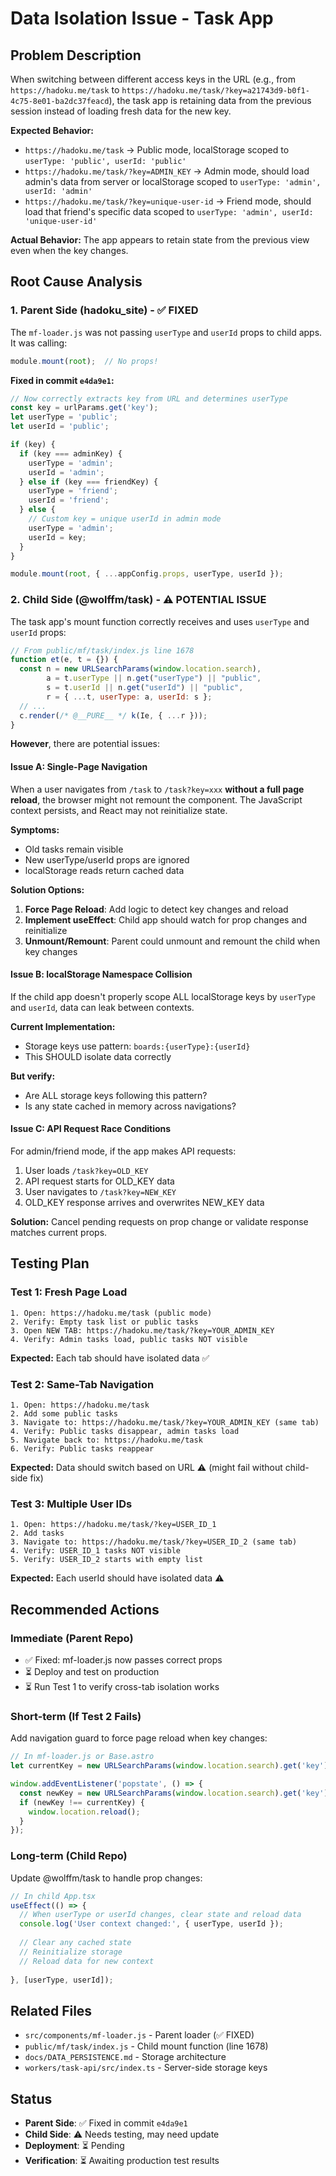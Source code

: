 # Data Isolation Issue - Task App

## Problem Description

When switching between different access keys in the URL (e.g., from `https://hadoku.me/task` to `https://hadoku.me/task/?key=a21743d9-b0f1-4c75-8e01-ba2dc37feacd`), the task app is retaining data from the previous session instead of loading fresh data for the new key.

**Expected Behavior:**
- `https://hadoku.me/task` → Public mode, localStorage scoped to `userType: 'public', userId: 'public'`
- `https://hadoku.me/task/?key=ADMIN_KEY` → Admin mode, should load admin's data from server or localStorage scoped to `userType: 'admin', userId: 'admin'`
- `https://hadoku.me/task/?key=unique-user-id` → Friend mode, should load that friend's specific data scoped to `userType: 'admin', userId: 'unique-user-id'`

**Actual Behavior:**
The app appears to retain state from the previous view even when the key changes.

## Root Cause Analysis

### 1. Parent Side (hadoku_site) - ✅ FIXED

The `mf-loader.js` was not passing `userType` and `userId` props to child apps. It was calling:
```javascript
module.mount(root);  // No props!
```

**Fixed in commit `e4da9e1`:**
```javascript
// Now correctly extracts key from URL and determines userType
const key = urlParams.get('key');
let userType = 'public';
let userId = 'public';

if (key) {
  if (key === adminKey) {
    userType = 'admin';
    userId = 'admin';
  } else if (key === friendKey) {
    userType = 'friend';
    userId = 'friend';
  } else {
    // Custom key = unique userId in admin mode
    userType = 'admin';
    userId = key;
  }
}

module.mount(root, { ...appConfig.props, userType, userId });
```

### 2. Child Side (@wolffm/task) - ⚠️ POTENTIAL ISSUE

The task app's mount function correctly receives and uses `userType` and `userId` props:

```javascript
// From public/mf/task/index.js line 1678
function et(e, t = {}) {
  const n = new URLSearchParams(window.location.search), 
        a = t.userType || n.get("userType") || "public", 
        s = t.userId || n.get("userId") || "public", 
        r = { ...t, userType: a, userId: s };
  // ...
  c.render(/* @__PURE__ */ k(Ie, { ...r }));
}
```

**However**, there are potential issues:

#### Issue A: Single-Page Navigation
When a user navigates from `/task` to `/task?key=xxx` **without a full page reload**, the browser might not remount the component. The JavaScript context persists, and React may not reinitialize state.

**Symptoms:**
- Old tasks remain visible
- New userType/userId props are ignored
- localStorage reads return cached data

**Solution Options:**
1. **Force Page Reload**: Add logic to detect key changes and reload
2. **Implement useEffect**: Child app should watch for prop changes and reinitialize
3. **Unmount/Remount**: Parent could unmount and remount the child when key changes

#### Issue B: localStorage Namespace Collision
If the child app doesn't properly scope ALL localStorage keys by `userType` and `userId`, data can leak between contexts.

**Current Implementation:**
- Storage keys use pattern: `boards:{userType}:{userId}`
- This SHOULD isolate data correctly

**But verify:**
- Are ALL storage keys following this pattern?
- Is any state cached in memory across navigations?

#### Issue C: API Request Race Conditions
For admin/friend mode, if the app makes API requests:
1. User loads `/task?key=OLD_KEY`
2. API request starts for OLD_KEY data
3. User navigates to `/task?key=NEW_KEY`
4. OLD_KEY response arrives and overwrites NEW_KEY data

**Solution:** Cancel pending requests on prop change or validate response matches current props.

## Testing Plan

### Test 1: Fresh Page Load
```
1. Open: https://hadoku.me/task (public mode)
2. Verify: Empty task list or public tasks
3. Open NEW TAB: https://hadoku.me/task/?key=YOUR_ADMIN_KEY
4. Verify: Admin tasks load, public tasks NOT visible
```

**Expected:** Each tab should have isolated data ✅

### Test 2: Same-Tab Navigation
```
1. Open: https://hadoku.me/task
2. Add some public tasks
3. Navigate to: https://hadoku.me/task/?key=YOUR_ADMIN_KEY (same tab)
4. Verify: Public tasks disappear, admin tasks load
5. Navigate back to: https://hadoku.me/task
6. Verify: Public tasks reappear
```

**Expected:** Data should switch based on URL ⚠️ (might fail without child-side fix)

### Test 3: Multiple User IDs
```
1. Open: https://hadoku.me/task/?key=USER_ID_1
2. Add tasks
3. Navigate to: https://hadoku.me/task/?key=USER_ID_2 (same tab)
4. Verify: USER_ID_1 tasks NOT visible
5. Verify: USER_ID_2 starts with empty list
```

**Expected:** Each userId should have isolated data ⚠️

## Recommended Actions

### Immediate (Parent Repo)
- ✅ Fixed: mf-loader.js now passes correct props
- ⏳ Deploy and test on production
- ⏳ Run Test 1 to verify cross-tab isolation works

### Short-term (If Test 2 Fails)
Add navigation guard to force page reload when key changes:

```javascript
// In mf-loader.js or Base.astro
let currentKey = new URLSearchParams(window.location.search).get('key');

window.addEventListener('popstate', () => {
  const newKey = new URLSearchParams(window.location.search).get('key');
  if (newKey !== currentKey) {
    window.location.reload();
  }
});
```

### Long-term (Child Repo)
Update @wolffm/task to handle prop changes:

```typescript
// In child App.tsx
useEffect(() => {
  // When userType or userId changes, clear state and reload data
  console.log('User context changed:', { userType, userId });
  
  // Clear any cached state
  // Reinitialize storage
  // Reload data for new context
  
}, [userType, userId]);
```

## Related Files

- `src/components/mf-loader.js` - Parent loader (✅ FIXED)
- `public/mf/task/index.js` - Child mount function (line 1678)
- `docs/DATA_PERSISTENCE.md` - Storage architecture
- `workers/task-api/src/index.ts` - Server-side storage keys

## Status

- **Parent Side**: ✅ Fixed in commit `e4da9e1`
- **Child Side**: ⚠️ Needs testing, may need update
- **Deployment**: ⏳ Pending
- **Verification**: ⏳ Awaiting production test results
